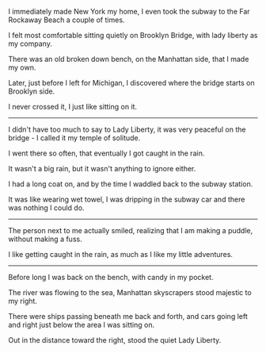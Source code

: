 I immediately made New York my home,
I even took the subway to the Far Rockaway Beach a couple of times.

I felt most comfortable sitting quietly on Brooklyn Bridge,
with lady liberty as my company.

There was an old broken down bench,
on the Manhattan side, that I made my own.

Later, just before I left for Michigan,
I discovered where the bridge starts on Brooklyn side.

I never crossed it,
I just like sitting on it.

---

I didn't have too much to say to Lady Liberty,
it was very peaceful on the bridge - I called it my temple of solitude.

I went there so often,
that eventually I got caught in the rain.

It wasn't a big rain,
but it wasn't anything to ignore either.

I had a long coat on,
and by the time I waddled back to the subway station.

It was like wearing wet towel,
I was dripping in the subway car and there was nothing I could do.

---

The person next to me actually smiled,
realizing that I am making a puddle, without making a fuss.

I like getting caught in the rain,
as much as I like my little adventures.

---

Before long I was back on the bench,
with candy in my pocket.

The river was flowing to the sea,
Manhattan skyscrapers stood majestic to my right.

There were ships passing beneath me back and forth,
and cars going left and right just below the area I was sitting on.

Out in the distance toward the right,
stood the quiet Lady Liberty.
